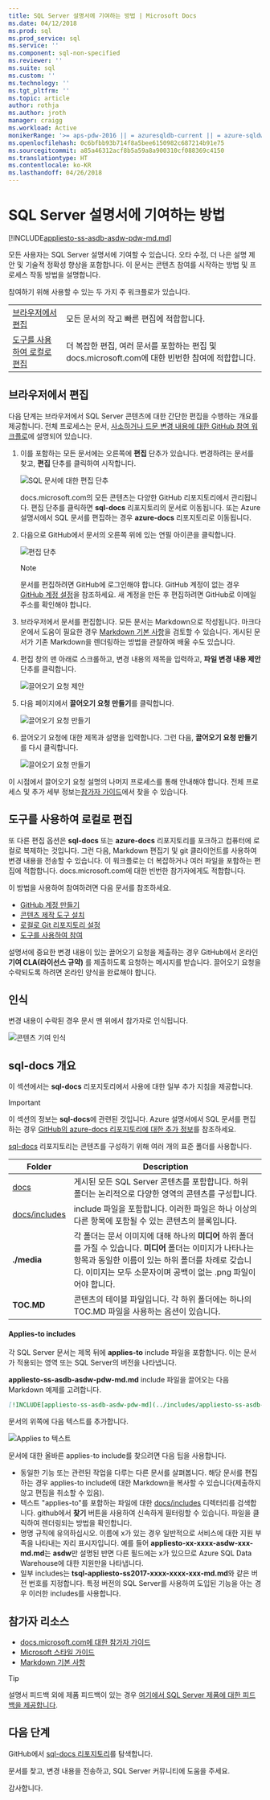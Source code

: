 ```yaml
---
title: SQL Server 설명서에 기여하는 방법 | Microsoft Docs
ms.date: 04/12/2018
ms.prod: sql
ms.prod_service: sql
ms.service: ''
ms.component: sql-non-specified
ms.reviewer: ''
ms.suite: sql
ms.custom: ''
ms.technology: ''
ms.tgt_pltfrm: ''
ms.topic: article
author: rothja
ms.author: jroth
manager: craigg
ms.workload: Active
monikerRange: '>= aps-pdw-2016 || = azuresqldb-current || = azure-sqldw-latest || >= sql-server-2016 || = sqlallproducts-allversions'
ms.openlocfilehash: 0c6bfbb93b714f8a5bee6150982c687214b91e75
ms.sourcegitcommit: a85a46312acf8b5a59a8a900310cf088369c4150
ms.translationtype: HT
ms.contentlocale: ko-KR
ms.lasthandoff: 04/26/2018
---
```

# <a name="how-to-contribute-to-sql-server-documentation"></a>SQL Server 설명서에 기여하는 방법

[!INCLUDE[appliesto-ss-asdb-asdw-pdw-md.md](../includes/appliesto-ss-asdb-asdw-pdw-md.md)]

모든 사용자는 SQL Server 설명서에 기여할 수 있습니다. 오타 수정, 더 나은 설명 제안 및 기술적 정확성 향상을 포함합니다. 이 문서는 콘텐츠 참여를 시작하는 방법 및 프로세스 작동 방법을 설명합니다.

참여하기 위해 사용할 수 있는 두 가지 주 워크플로가 있습니다.

|||
|---|---|
| [브라우저에서 편집](#githubui) | 모든 문서의 작고 빠른 편집에 적합합니다. |
| [도구를 사용하여 로컬로 편집](#tools) | 더 복잡한 편집, 여러 문서를 포함하는 편집 및 docs.microsoft.com에 대한 빈번한 참여에 적합합니다. |

## <a id="githubui"></a> 브라우저에서 편집

다음 단계는 브라우저에서 SQL Server 콘텐츠에 대한 간단한 편집을 수행하는 개요를 제공합니다. 전체 프로세스는 문서, [사소하거나 드문 변경 내용에 대한 GitHub 참여 워크플로](https://docs.microsoft.com/contribute/light-workflow)에 설명되어 있습니다.

1. 이를 포함하는 모든 문서에는 오른쪽에 **편집** 단추가 있습니다. 변경하려는 문서를 찾고, **편집** 단추를 클릭하여 시작합니다.

   ![SQL 문서에 대한 편집 단추](./media/sql-server-docs-contribute/edit-sql-server-docs.png)

   docs.microsoft.com의 모든 콘텐츠는 다양한 GitHub 리포지토리에서 관리됩니다. 편집 단추를 클릭하면 **sql-docs** 리포지토리의 문서로 이동됩니다. 또는 Azure 설명서에서 SQL 문서를 편집하는 경우 **azure-docs** 리포지토리로 이동됩니다. 

1. 다음으로 GitHub에서 문서의 오른쪽 위에 있는 연필 아이콘을 클릭합니다.

   ![편집 단추](./media/sql-server-docs-contribute/edit-button.png)

   > [!NOTE]
   > 문서를 편집하려면 GitHub에 로그인해야 합니다. GitHub 계정이 없는 경우 [GitHub 계정 설정](https://docs.microsoft.com/contribute/get-started-setup-github)을 참조하세요. 새 계정을 만든 후 편집하려면 GitHub로 이메일 주소를 확인해야 합니다.

1. 브라우저에서 문서를 편집합니다. 모든 문서는 Markdown으로 작성됩니다. 마크다운에서 도움이 필요한 경우 [Markdown 기본 사항](https://help.github.com/articles/getting-started-with-writing-and-formatting-on-github/)을 검토할 수 있습니다. 게시된 문서가 기존 Markdown을 렌더링하는 방법을 관찰하여 배울 수도 있습니다.

1. 편집 창의 맨 아래로 스크롤하고, 변경 내용의 제목을 입력하고, **파일 변경 내용 제안** 단추를 클릭합니다.

   ![끌어오기 요청 제안](./media/sql-server-docs-contribute/propose-file-change.png)

1. 다음 페이지에서 **끌어오기 요청 만들기**를 클릭합니다.

   ![끌어오기 요청 만들기](./media/sql-server-docs-contribute/create-pull-request.png)

1. 끌어오기 요청에 대한 제목과 설명을 입력합니다. 그런 다음, **끌어오기 요청 만들기**를 다시 클릭합니다.

   ![끌어오기 요청 만들기](./media/sql-server-docs-contribute/create-pull-request2.png)

이 시점에서 끌어오기 요청 설명의 나머지 프로세스를 통해 안내해야 합니다. 전체 프로세스 및 추가 세부 정보는[참가자 가이드](https://docs.microsoft.com/contribute/light-workflow)에서 찾을 수 있습니다.

## <a id="tools"></a> 도구를 사용하여 로컬로 편집

또 다른 편집 옵션은 **sql-docs** 또는 **azure-docs** 리포지토리를 포크하고 컴퓨터에 로컬로 복제하는 것입니다. 그런 다음, Markdown 편집기 및 git 클라이언트를 사용하여 변경 내용을 전송할 수 있습니다. 이 워크플로는 더 복잡하거나 여러 파일을 포함하는 편집에 적합합니다. docs.microsoft.com에 대한 빈번한 참가자에게도 적합합니다.

이 방법을 사용하여 참여하려면 다음 문서를 참조하세요.

- [GitHub 계정 만들기](https://docs.microsoft.com/contribute/get-started-setup-github)
- [콘텐츠 제작 도구 설치](https://docs.microsoft.com/contribute/get-started-setup-tools)
- [로컬로 Git 리포지토리 설정](https://docs.microsoft.com/contribute/get-started-setup-local)
- [도구를 사용하여 참여](https://docs.microsoft.com/contribute/full-workflow)

설명서에 중요한 변경 내용이 있는 끌어오기 요청을 제출하는 경우 GitHub에서 온라인 **기여 CLA(라이선스 규약)** 를 제출하도록 요청하는 메시지를 받습니다. 끌어오기 요청을 수락되도록 하려면 온라인 양식을 완료해야 합니다.

## <a name="recognition"></a>인식

변경 내용이 수락된 경우 문서 맨 위에서 참가자로 인식됩니다.

![콘텐츠 기여 인식](./media/sql-server-docs-contribute/contribution-recognition.png)

## <a name="sql-docs-overview"></a>sql-docs 개요

이 섹션에서는 **sql-docs** 리포지토리에서 사용에 대한 일부 추가 지침을 제공합니다.

> [!IMPORTANT]
> 이 섹션의 정보는 **sql-docs**에 관련된 것입니다. Azure 설명서에서 SQL 문서를 편집하는 경우 [GitHub의 azure-docs 리포지토리에 대한 추가 정보](https://github.com/MicrosoftDocs/azure-docs/blob/master/README.md)를 참조하세요.

[sql-docs](https://github.com/MicrosoftDocs/sql-docs) 리포지토리는 콘텐츠를 구성하기 위해 여러 개의 표준 폴더를 사용합니다.

| Folder | Description |
|---|---|
| [docs](https://github.com/MicrosoftDocs/sql-docs/tree/live/docs) | 게시된 모든 SQL Server 콘텐츠를 포함합니다. 하위 폴더는 논리적으로 다양한 영역의 콘텐츠를 구성합니다. |
| [docs/includes](https://github.com/MicrosoftDocs/sql-docs/tree/live/docs/includes) | include 파일을 포함합니다. 이러한 파일은 하나 이상의 다른 항목에 포함될 수 있는 콘텐츠의 블록입니다. |
| **./media** | 각 폴더는 문서 이미지에 대해 하나의 **미디어** 하위 폴더를 가질 수 있습니다. **미디어** 폴더는 이미지가 나타나는 항목과 동일한 이름이 있는 하위 폴더를 차례로 갖습니다. 이미지는 모두 소문자이며 공백이 없는 .png 파일이어야 합니다. |
| **TOC.MD** | 콘텐츠의 테이블 파일입니다. 각 하위 폴더에는 하나의 TOC.MD 파일을 사용하는 옵션이 있습니다. |

#### <a name="applies-to-includes"></a>Applies-to includes

각 SQL Server 문서는 제목 뒤에 **applies-to** include 파일을 포함합니다. 이는 문서가 적용되는 영역 또는 SQL Server의 버전을 나타냅니다.

**appliesto-ss-asdb-asdw-pdw-md.md** include 파일을 끌어오는 다음 Markdown 예제를 고려합니다.

```Markdown
[!INCLUDE[appliesto-ss-asdb-asdw-pdw-md](../includes/appliesto-ss-asdb-asdw-pdw-md.md)]
```

문서의 위쪽에 다음 텍스트를 추가합니다.

![Applies to 텍스트](./media/sql-server-docs-contribute/applies-to.png)

문서에 대한 올바른 applies-to include를 찾으려면 다음 팁을 사용합니다.

- 동일한 기능 또는 관련된 작업을 다루는 다른 문서를 살펴봅니다. 해당 문서를 편집하는 경우 applies-to include에 대한 Markdown을 복사할 수 있습니다(제출하지 않고 편집을 취소할 수 있음).
- 텍스트 "applies-to"를 포함하는 파일에 대한 [docs/includes](https://github.com/MicrosoftDocs/sql-docs/tree/live/docs/includes) 디렉터리를 검색합니다. github에서 **찾기** 버튼을 사용하여 신속하게 필터링할 수 있습니다. 파일을 클릭하여 렌더링되는 방법을 확인합니다.
- 명명 규칙에 유의하십시오. 이름에 x가 있는 경우 일반적으로 서비스에 대한 지원 부족을 나타내는 자리 표시자입니다. 예를 들어 **appliesto-xx-xxxx-asdw-xxx-md.md**는 **asdw**만 설명된 반면 다른 필드에는 x가 있으므로 Azure SQL Data Warehouse에 대한 지원만을 나타냅니다.
- 일부 includes는 **tsql-appliesto-ss2017-xxxx-xxxx-xxx-md.md**와 같은 버전 번호를 지정합니다. 특정 버전의 SQL Server를 사용하여 도입된 기능을 아는 경우 이러한 includes를 사용합니다. 

## <a name="contributor-resources"></a>참가자 리소스

- [docs.microsoft.com에 대한 참가자 가이드](https://docs.microsoft.com/en-us/contribute/)
- [Microsoft 스타일 가이드](https://docs.microsoft.com/en-us/teamblog/style-guide)
- [Markdown 기본 사항](https://help.github.com/articles/getting-started-with-writing-and-formatting-on-github/)

> [!TIP]
> 설명서 피드백 외에 제품 피드백이 있는 경우 [여기에서 SQL Server 제품에 대한 피드백을 제공합니다](https://feedback.azure.com/forums/908035-sql-server).

## <a name="next-steps"></a>다음 단계

GitHub에서 [sql-docs 리포지토리](https://github.com/MicrosoftDocs/sql-docs)를 탐색합니다.

문서를 찾고, 변경 내용을 전송하고, SQL Server 커뮤니티에 도움을 주세요. 

감사합니다.


